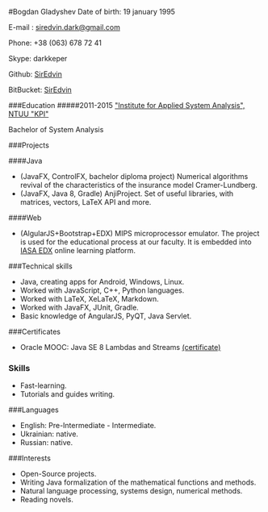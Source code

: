#Bogdan Gladyshev
Date of birth: 19 january 1995

E-mail : siredvin.dark@gmail.com

Phone: +38 (063) 678 72 41

Skype: darkkeper

Github: [SirEdvin](https://github.com/SirEdvin)

BitBucket: [SirEdvin](https://bitbucket.org/siredvin/)

###Education
#####2011-2015
["Institute for Applied System Analysis", NTUU "KPI"](http://kpi.ua/en)

Bachelor of System Analysis

###Projects

####Java
- (JavaFX, ControlFX, bachelor diploma project) Numerical algorithms revival of the characteristics of the insurance model Cramer-Lundberg.
- (JavaFX, Java 8, Gradle) AnjiProject. Set of useful libraries, with matrices, vectors, LaTeX API and more.

####Web
- (AlgularJS+Bootstrap+EDX) MIPS microprocessor emulator. The project is used for the educational process at our faculty. It is embedded into [IASA EDX](http://194.44.11.172/courses/IASA/MIPS01/2015-test1/about) online learning platform.


###Technical skills
+ Java, creating apps for Android, Windows, Linux.
+ Worked with JavaScript, C++, Python languages.
+ Worked with LaTeX, XeLaTeX, Markdown.
+ Worked with JavaFX, JUnit, Gradle.
+ Basic knowledge of AngularJS, PyQT, Java Servlet.

###Certificates
+ Oracle MOOC: Java SE 8 Lambdas and Streams [(certificate)](http://siredvin.github.io/pdfs/oracle-lambdas.pdf)

### Skills
+ Fast-learning.
+ Tutorials and guides writing.

###Languages
+ English: Pre-Intermediate - Intermediate.
+ Ukrainian: native.
+ Russian: native.

###Interests
+ Open-Source projects.
+ Writing Java formalization of the mathematical functions and methods.
+ Natural language processing, systems design, numerical methods.
+ Reading novels.
